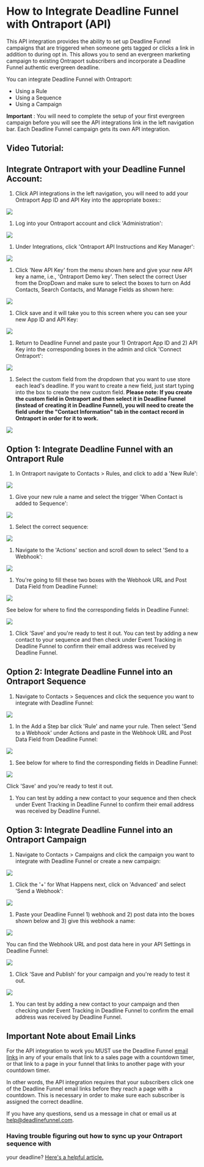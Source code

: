# How to Integrate Deadline Funnel with Ontraport \(API\)

This API integration provides the ability to set up Deadline Funnel campaigns that are triggered when someone gets tagged or clicks a link in addition to during opt in. This allows you to send an evergreen marketing campaign to existing Ontraport subscribers and incorporate a Deadline Funnel authentic evergreen deadline.

You can integrate Deadline Funnel with Ontraport:

* Using a Rule
* Using a Sequence
* Using a Campaign

**Important** : You will need to complete the setup of your first evergreen campaign before you will see the API integrations link in the left navigation bar. Each Deadline Funnel campaign gets its own API integration.

## Video Tutorial:

## Integrate Ontraport with your Deadline Funnel Account:

1. Click API integrations in the left navigation, you will need to add your Ontraport App ID and API Key into the appropriate boxes::

![](https://s3.amazonaws.com/helpscout.net/docs/assets/53974d6ce4b0c76107b109d1/images/5b49238b0428630abc0c0e58/file-CKbLQLruvA.png)

1. Log into your Ontraport account and click 'Administration':

![](https://s3.amazonaws.com/helpscout.net/docs/assets/53974d6ce4b0c76107b109d1/images/59553b3f0428637ff8d42d83/file-oBF9BR447K.png)

1. Under Integrations, click 'Ontraport API Instructions and Key Manager':

![](https://s3.amazonaws.com/helpscout.net/docs/assets/53974d6ce4b0c76107b109d1/images/5a81eab60428634376d00b70/file-3L7C4VE46M.png)

1. Click 'New API Key' from the menu shown here and give your new API key a name, i.e., 'Ontraport Demo key'. Then select the correct User from the DropDown and make sure to select the boxes to turn on Add Contacts, Search Contacts, and Manage Fields as shown here:

![](https://s3.amazonaws.com/helpscout.net/docs/assets/53974d6ce4b0c76107b109d1/images/59553b842c7d3a707d7b50cb/file-Sj6vvLZYZw.png)

1. Click save and it will take you to this screen where you can see your new App ID and API Key:

![](https://s3.amazonaws.com/helpscout.net/docs/assets/53974d6ce4b0c76107b109d1/images/59553b9a0428637ff8d42d8a/file-fyMvlMjZ35.png)

1. Return to Deadline Funnel and paste your 1\) Ontraport App ID and 2\) API Key into the corresponding boxes in the admin and click 'Connect Ontraport':

![](https://s3.amazonaws.com/helpscout.net/docs/assets/53974d6ce4b0c76107b109d1/images/5b49252c0428630abc0c0e5f/file-tZE51E1PMn.png)

1. Select the custom field from the dropdown that you want to use store each lead's deadline. If you want to create a new field, just start typing into the box to create the new custom field. **Please note: If you create the custom field in Ontraport and then select it in Deadline Funnel \(instead of creating it in Deadline Funnel\), you will need to create the field under the "Contact Information" tab in the contact record in Ontraport in order for it to work.**

![](https://s3.amazonaws.com/helpscout.net/docs/assets/53974d6ce4b0c76107b109d1/images/5b4925e70428630abc0c0e64/file-RHW7J7dGDp.png)

## Option 1: Integrate Deadline Funnel with an Ontraport Rule

1. In Ontraport navigate to Contacts &gt; Rules, and click to add a 'New Rule':

![](https://s3.amazonaws.com/helpscout.net/docs/assets/53974d6ce4b0c76107b109d1/images/5955482a2c7d3a707d7b5128/file-oW0zT94KRH.png)

1. Give your new rule a name and select the trigger 'When Contact is added to Sequence':

![](https://s3.amazonaws.com/helpscout.net/docs/assets/53974d6ce4b0c76107b109d1/images/595544a72c7d3a707d7b5110/file-8fVkqYv7JH.png)

1. Select the correct sequence:

![](https://s3.amazonaws.com/helpscout.net/docs/assets/53974d6ce4b0c76107b109d1/images/595547720428637ff8d42df6/file-1g68rFs2sw.png)

1. Navigate to the 'Actions' section and scroll down to select 'Send to a Webhook':

![](https://s3.amazonaws.com/helpscout.net/docs/assets/53974d6ce4b0c76107b109d1/images/5d323e6d2c7d3a2ec4bf232f/file-8uNirURvOp.jpg)

1. You're going to fill these two boxes with the Webhook URL and Post Data Field from Deadline Funnel:

![](https://s3.amazonaws.com/helpscout.net/docs/assets/53974d6ce4b0c76107b109d1/images/5e3049832c7d3a7e9ae6da10/file-43F8FpgZIC.png)

See below for where to find the corresponding fields in Deadline Funnel:

![](https://s3.amazonaws.com/helpscout.net/docs/assets/53974d6ce4b0c76107b109d1/images/5e3048de2c7d3a7e9ae6da03/file-wRubHzoAPu.png)

1. Click 'Save' and you're ready to test it out. You can test by adding a new contact to your sequence and then check under Event Tracking in Deadline Funnel to confirm their email address was received by Deadline Funnel.

## Option 2: Integrate Deadline Funnel into an Ontraport Sequence

1. Navigate to Contacts &gt; Sequences and click the sequence you want to integrate with Deadline Funnel:

![](https://s3.amazonaws.com/helpscout.net/docs/assets/53974d6ce4b0c76107b109d1/images/59554b942c7d3a707d7b513c/file-vQQ8VeQzpW.png)

1. In the Add a Step bar click 'Rule' and name your rule. Then select 'Send to a Webhook' under Actions and paste in the Webhook URL and Post Data Field from Deadline Funnel:

![](https://s3.amazonaws.com/helpscout.net/docs/assets/53974d6ce4b0c76107b109d1/images/5e3049832c7d3a7e9ae6da10/file-43F8FpgZIC.png)

1. See below for where to find the corresponding fields in Deadline Funnel:

![](https://s3.amazonaws.com/helpscout.net/docs/assets/53974d6ce4b0c76107b109d1/images/5e3048de2c7d3a7e9ae6da03/file-wRubHzoAPu.png)

Click 'Save' and you're ready to test it out.

1. You can test by adding a new contact to your sequence and then check under Event Tracking in Deadline Funnel to confirm their email address was received by Deadline Funnel.

## Option 3: Integrate Deadline Funnel into an Ontraport Campaign

1. Navigate to Contacts &gt; Campaigns and click the campaign you want to integrate with Deadline Funnel or create a new campaign:

![](https://s3.amazonaws.com/helpscout.net/docs/assets/53974d6ce4b0c76107b109d1/images/5b05c9352c7d3a2f9011d6f2/file-xOwELoATfY.png)

1. Click the '+' for What Happens next, click on 'Advanced' and select 'Send a Webhook':

![](https://s3.amazonaws.com/helpscout.net/docs/assets/53974d6ce4b0c76107b109d1/images/5b05cae02c7d3a2f9011d713/file-5358J8j0NI.png)

1. Paste your Deadline Funnel 1\) webhook and 2\) post data into the boxes shown below and 3\) give this webhook a name:

![](https://s3.amazonaws.com/helpscout.net/docs/assets/53974d6ce4b0c76107b109d1/images/5e30494504286364bc948043/file-oNae4Sba4B.png)

You can find the Webhook URL and post data here in your API Settings in Deadline Funnel:

![](https://s3.amazonaws.com/helpscout.net/docs/assets/53974d6ce4b0c76107b109d1/images/5e3048de2c7d3a7e9ae6da03/file-wRubHzoAPu.png)

1. Click 'Save and Publish' for your campaign and you're ready to test it out.

![](https://s3.amazonaws.com/helpscout.net/docs/assets/53974d6ce4b0c76107b109d1/images/5b05ceed2c7d3a2f9011d74d/file-DDaGN8XVCA.png)

1. You can test by adding a new contact to your campaign and then checking under Event Tracking in Deadline Funnel to confirm the email address was received by Deadline Funnel.

## Important Note about Email Links

For the API integration to work you MUST use the Deadline Funnel [email links](http://documentation.deadlinefunnel.com/article/16-expiring-links) in any of your emails that link to a sales page with a countdown timer, or that link to a page in your funnel that links to another page with your countdown timer.

In other words, the API integration requires that your subscribers click one of the Deadline Funnel email links before they reach a page with a countdown. This is necessary in order to make sure each subscriber is assigned the correct deadline.

If you have any questions, send us a message in chat or email us at [help@deadlinefunnel.com](mailto:mailto:help@deadlinefunnel.com).

### Having trouble figuring out how to sync up your Ontraport sequence with

your deadline? [Here's a helpful article.](https://documentation.deadlinefunnel.com/article/612-how-to-time-%20your-ontraport-campaign-with-your-deadline-funnel-campaign)

